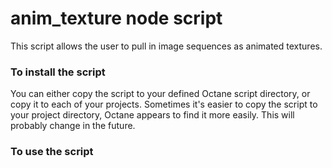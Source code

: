 # anim_texture node script

This script allows the user to pull in image sequences as animated textures.

### To install the script

You can either copy the script to your defined Octane script directory, or copy it to each of your projects.  Sometimes it's easier to copy the script to your project directory, Octane appears to find it more easily. This will probably change in the future.

### To use the script


